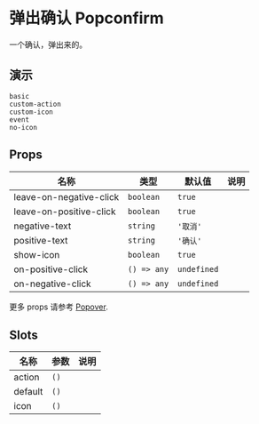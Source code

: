 # 弹出确认 Popconfirm
一个确认，弹出来的。
## 演示
```demo
basic
custom-action
custom-icon
event
no-icon
```

## Props
|名称|类型|默认值|说明|
|-|-|-|-|
|leave-on-negative-click|`boolean`|`true`||
|leave-on-positive-click|`boolean`|`true`||
|negative-text|`string`|`'取消'`||
|positive-text|`string`|`'确认'`||
|show-icon|`boolean`|`true`||
|on-positive-click|`() => any`|`undefined`||
|on-negative-click|`() => any`|`undefined`||

更多 props 请参考 [Popover](n-popover#Props).

## Slots
|名称|参数|说明|
|-|-|-|
|action|`()`||
|default|`()`||
|icon|`()`||